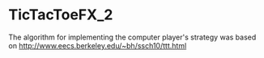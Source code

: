# TicTacToeFX_2

The algorithm for implementing the computer player's strategy was based on http://www.eecs.berkeley.edu/~bh/ssch10/ttt.html
